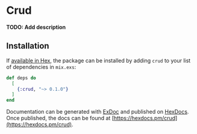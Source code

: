 # Crud

**TODO: Add description**

## Installation

If [available in Hex](https://hex.pm/docs/publish), the package can be installed
by adding `crud` to your list of dependencies in `mix.exs`:

```elixir
def deps do
  [
    {:crud, "~> 0.1.0"}
  ]
end
```

Documentation can be generated with [ExDoc](https://github.com/elixir-lang/ex_doc)
and published on [HexDocs](https://hexdocs.pm). Once published, the docs can
be found at [https://hexdocs.pm/crud](https://hexdocs.pm/crud).


